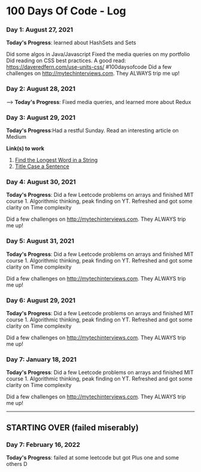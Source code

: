# 100 Days Of Code - Log

### Day 1: August  27, 2021 

**Today's Progress**: 
learned about HashSets and Sets 

Did some algos in Java/Javascript 
Fixed the media queries on my portfolio 
Did reading on CSS best practices. A good read:
https://daveredfern.com/use-units-css/
#100daysofcode
Did a few challenges on http://mytechinterviews.com. They ALWAYS trip me up!



### Day 2:  August  28, 2021 
 -->
**Today's Progress**: 
Fixed media queries, and learned more about Redux


### Day 3:  August  29, 2021 

**Today's Progress**:Had a restful Sunday. Read an interesting article on Medium   


**Link(s) to work**
1. [Find the Longest Word in a String](https://www.freecodecamp.com/challenges/find-the-longest-word-in-a-string)
2. [Title Case a Sentence](https://www.freecodecamp.com/challenges/title-case-a-sentence)



### Day 4: August  30, 2021 
<!-- ##### (delete me or comment me out) -->

**Today's Progress**: Did a few Leetcode problems on arrays and finished MIT course  1. Algorithmic thinking, peak finding on YT. 
Refreshed and got some clarity on Time complexity
 
Did a few challenges on http://mytechinterviews.com. They ALWAYS trip me up!




### Day 5: August  31, 2021 
<!-- ##### (delete me or comment me out) -->

**Today's Progress**: Did a few Leetcode problems on arrays and finished MIT course  1. Algorithmic thinking, peak finding on YT. 
Refreshed and got some clarity on Time complexity
 
Did a few challenges on http://mytechinterviews.com. They ALWAYS trip me up!



### Day 6: August  29, 2021 
<!-- ##### (delete me or comment me out) -->

**Today's Progress**: Did a few Leetcode problems on arrays and finished MIT course  1. Algorithmic thinking, peak finding on YT. 
Refreshed and got some clarity on Time complexity
 
Did a few challenges on http://mytechinterviews.com. They ALWAYS trip me up!



### Day 7: January  18, 2021 
<!-- ##### (delete me or comment me out) -->

**Today's Progress**: Did a few Leetcode problems on arrays and finished MIT course  1. Algorithmic thinking, peak finding on YT. 
Refreshed and got some clarity on Time complexity
 
Did a few challenges on http://mytechinterviews.com. They ALWAYS trip me up!

_________________________________________________________________________________________________________________________________________________________
## STARTING OVER (failed miserably)
### Day 7: February 16, 2022

**Today's Progress**: 
failed at some leetcode but got Plus one and some others 
D
